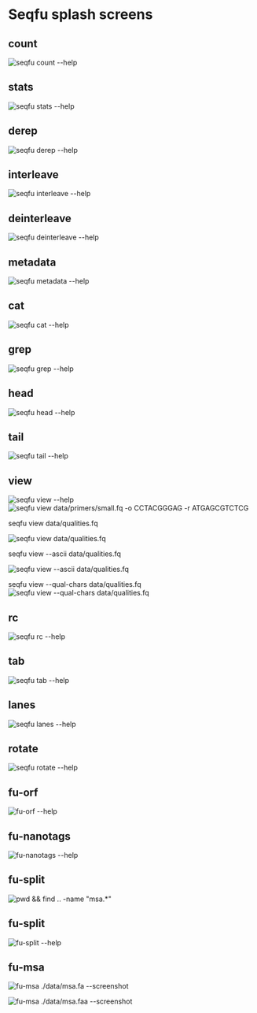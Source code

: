 # Seqfu splash screens

## count

![`seqfu count --help`](docs/img/screenshot-count.svg "SeqFu count")

## stats

![`seqfu stats --help`](docs/img/screenshot-stats.svg "SeqFu stats")

## derep

![`seqfu derep --help`](docs/img/screenshot-derep.svg "SeqFu derep")

## interleave

![`seqfu interleave --help`](docs/img/screenshot-interleave.svg "SeqFu interleave")

## deinterleave

![`seqfu deinterleave --help`](docs/img/screenshot-deinterleave.svg "SeqFu deinterleave")

## metadata

![`seqfu metadata --help`](docs/img/screenshot-metadata.svg "SeqFu metadata")

## cat

![`seqfu cat --help`](docs/img/screenshot-cat.svg "SeqFu cat")

## grep

![`seqfu grep --help`](docs/img/screenshot-grep.svg "SeqFu grep")

## head

![`seqfu head --help`](docs/img/screenshot-head.svg "SeqFu head")

## tail

![`seqfu tail --help`](docs/img/screenshot-tail.svg "SeqFu tail")

## view

![`seqfu view --help`](docs/img/screenshot-view.svg "SeqFu view")
![`seqfu view data/primers/small.fq -o CCTACGGGAG -r ATGAGCGTCTCG`](docs/img/screenshot-view-example.svg "SeqFu view example")

seqfu view data/qualities.fq

![`seqfu view data/qualities.fq`](docs/img/screenshot-view-qual.svg "SeqFu view qualities")

seqfu view --ascii data/qualities.fq

![`seqfu view --ascii data/qualities.fq`](docs/img/screenshot-view-qual-ascii.svg "SeqFu view qualities")

seqfu view --qual-chars data/qualities.fq
![`seqfu view --qual-chars data/qualities.fq`](docs/img/screenshot-view-raw.svg "SeqFu view encoded quality")

## rc

![`seqfu rc --help`](docs/img/screenshot-rc.svg "SeqFu rc")

## tab

![`seqfu tab --help`](docs/img/screenshot-tab.svg "SeqFu tab")

## lanes

![`seqfu lanes --help`](docs/img/screenshot-lanes.svg "SeqFu lanes")

## rotate

![`seqfu rotate --help`](docs/img/screenshot-rotate.svg "SeqFu rotate")

## fu-orf

![`fu-orf --help`](docs/img/screenshot-fu-orf.svg "SeqFu fu-orf")

## fu-nanotags

![`fu-nanotags --help`](docs/img/screenshot-fu-nanotags.svg "SeqFu fu-nanotags")


## fu-split

![`pwd && find .. -name "msa.*"`](docs/img/screenshot-ls.svg "Find MSA")

## fu-split

![`fu-split --help`](docs/img/screenshot-fu-split.svg "SeqFu split")

## fu-msa

![`fu-msa ./data/msa.fa --screenshot`](docs/img/screenshot-fu-msa.svg "SeqFu MSA viewer")

![`fu-msa ./data/msa.faa --screenshot`](docs/img/screenshot-fu-msa.svg "SeqFu MSA viewer")
